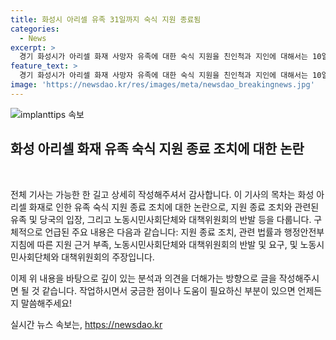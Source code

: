 ```yaml
---
title: 화성시 아리셀 유족 31일까지 숙식 지원 종료됨
categories:
  - News
excerpt: >
  경기 화성시가 아리셀 화재 사망자 유족에 대한 숙식 지원을 친인척과 지인에 대해서는 10일까지만으로 제한하고, 대책위는 유족에게 31일까지만 도와주기로 했습니다. 화성시는 법적 근거 부족을 이유로 이러한 조치를 취했지만, 유족과 노동시민사회단체 등은 반발하고 있습니다. 유족들은 중국에서 온 친척을 돕기 위한 특별한 취지를 토로하고 있으며, 이에 대한 해결이 나올 때까지 숙식 제공을 요구하고 있습니다. 
feature_text: >
  경기 화성시가 아리셀 화재 사망자 유족에 대한 숙식 지원을 친인척과 지인에 대해서는 10일까지만으로 제한하고, 대책위는 유족에게 31일까지만 도와주기로 했습니다. 화성시는 법적 근거 부족을 이유로 이러한 조치를 취했지만, 유족과 노동시민사회단체 등은 반발하고 있습니다. 유족들은 중국에서 온 친척을 돕기 위한 특별한 취지를 토로하고 있으며, 이에 대한 해결이 나올 때까지 숙식 제공을 요구하고 있습니다. 
image: 'https://newsdao.kr/res/images/meta/newsdao_breakingnews.jpg'
---
```


<p><img src="https://newsdao.kr/res/images/meta/newsdao_breakingnews.jpg" alt="implanttips 속보" /></p>

<h2 data-ke-size="size26">화성 아리셀 화재 유족 숙식 지원 종료 조치에 대한 논란</h2>

<p data-ke-size="size16">&nbsp;</p>

<p>전체 기사는 가능한 한 길고 상세히 작성해주셔서 감사합니다. 이 기사의 목차는 화성 아리셀 화재로 인한 유족 숙식 지원 종료 조치에 대한 논란으로, 지원 종료 조치와 관련된 유족 및 당국의 입장, 그리고 노동시민사회단체와 대책위원회의 반발 등을 다룹니다. 구체적으로 언급된 주요 내용은 다음과 같습니다: 지원 종료 조치, 관련 법률과 행정안전부 지침에 따른 지원 근거 부족, 노동시민사회단체와 대책위원회의 반발 및 요구, 및 노동시민사회단체와 대책위원회의 주장입니다.</p>

<p>이제 위 내용을 바탕으로 깊이 있는 분석과 의견을 더해가는 방향으로 글을 작성해주시면 될 것 같습니다. 작업하시면서 궁금한 점이나 도움이 필요하신 부분이 있으면 언제든지 말씀해주세요!</p>
실시간 뉴스 속보는, <a href="https://newsdao.kr" rel="dofollow">https://newsdao.kr</a>


